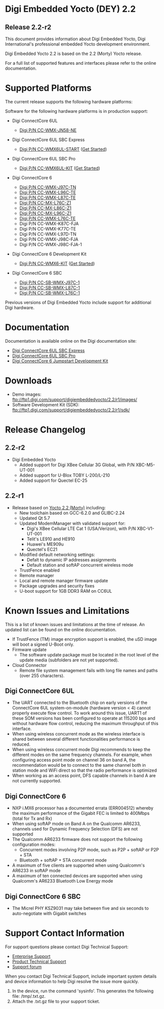 # Digi Embedded Yocto (DEY) 2.2
## Release 2.2-r2

This document provides information about Digi Embedded Yocto,
Digi International's professional embedded Yocto development environment.

Digi Embedded Yocto 2.2 is based on the 2.2 (Morty) Yocto release.

For a full list of supported features and interfaces please refer to the
online documentation.

# Supported Platforms

The current release supports the following hardware platforms:

Software for the following hardware platforms is in production support:

* Digi ConnectCore 6UL
  * [Digi P/N CC-WMX-JN58-NE](http://www.digi.com/products/models/cc-wmx-jn58-ne)
* Digi ConnectCore 6UL SBC Express
  * [Digi P/N CC-WMX6UL-START](http://www.digi.com/products/models/cc-wmx6ul-start) ([Get Started](https://www.digi.com/resources/documentation/digidocs/90001514/default.htm#concept/yocto/c_get_started_with_yocto.htm))
* Digi ConnectCore 6UL SBC Pro
  * [Digi P/N CC-WMX6UL-KIT](https://www.digi.com/products/models/cc-wmx6ul-kit) ([Get Started](https://www.digi.com/resources/documentation/digidocs/90001515/default.htm#concept/yocto/c_get_started_with_yocto.htm))

* Digi ConnectCore 6
  * [Digi P/N CC-WMX-J97C-TN](http://www.digi.com/products/models/cc-wmx-j97c-tn)
  * [Digi P/N CC-WMX-L96C-TE](http://www.digi.com/products/models/cc-wmx-l96c-te)
  * [Digi P/N CC-WMX-L87C-TE](http://www.digi.com/products/models/cc-wmx-l87c-te)
  * [Digi P/N CC-MX-L76C-Z1](http://www.digi.com/products/models/cc-mx-l76c-z1)
  * [Digi P/N CC-MX-L86C-Z1](http://www.digi.com/products/models/cc-mx-l86c-z1)
  * [Digi P/N CC-MX-L96C-Z1](http://www.digi.com/products/models/cc-mx-l96c-z1)
  * [Digi P/N CC-WMX-L76C-TE](http://www.digi.com/products/models/cc-wmx-l76c-te)
  * Digi P/N CC-WMX-K87C-FJA
  * Digi P/N CC-WMX-K77C-TE
  * Digi P/N CC-WMX-L97D-TN
  * Digi P/N CC-WMX-J98C-FJA
  * Digi P/N CC-WMX-J98C-FJA-1

* Digi ConnectCore 6 Development Kit
  * [Digi P/N CC-WMX6-KIT](http://www.digi.com/products/models/cc-wmx6-kit) ([Get Started](http://www.digi.com/resources/documentation/digidocs/90001945-13/default.htm#concept/yocto/c_get_started_with_yocto.htm%3FTocPath%3DDigi%2520Embedded%2520Yocto%7CGet%2520started%7C_____0))

* Digi ConnectCore 6 SBC
  * [Digi P/N CC-SB-WMX-J97C-1](http://www.digi.com/products/models/cc-sb-wmx-j97c-1)
  * [Digi P/N CC-SB-WMX-L87C-1](https://www.digi.com/products/models/cc-sb-wmx-l87c-1)
  * [Digi P/N CC-SB-WMX-L76C-1](https://www.digi.com/products/models/cc-sb-wmx-l76c-1)

Previous versions of Digi Embedded Yocto include support for additional Digi
hardware.

# Documentation

Documentation is available online on the Digi documentation site:

* [Digi ConnectCore 6UL SBC Express](http://www.digi.com/resources/documentation/Digidocs/90001514/default.htm)
* [Digi ConnectCore 6UL SBC Pro](http://www.digi.com/resources/documentation/Digidocs/90001515/default.htm)
* [Digi ConnectCore 6 Jumpstart Development Kit](http://www.digi.com/resources/documentation/Digidocs/90001945-13/default.htm)

# Downloads

* Demo images: ftp://ftp1.digi.com/support/digiembeddedyocto/2.2/r1/images/
* Software Development Kit (SDK): ftp://ftp1.digi.com/support/digiembeddedyocto/2.2/r1/sdk/

# Release Changelog

## 2.2-r2

* Digi Embedded Yocto
  * Added support for Digi XBee Cellular 3G Global, with P/N XBC-M5-UT-001
  * Added support for U-Blox TOBY L-200/L-210
  * Added support for Quectel EC-25

## 2.2-r1

* Release based on [Yocto 2.2 (Morty)](https://www.yoctoproject.org/downloads/core/morty22) including:
  * New toolchain based on GCC-6.2.0 and GLIBC-2.24
  * Updated Qt 5.7
  * Updated ModemManager with validated support for:
    * Digi's XBee Cellular LTE Cat 1 (USA/Verizon), with P/N XBC-V1-UT-001
    * Telit's LE910 and HE910
    * Huawei's ME909u
    * Quectel's EC21
  * Modified default networking settings:
    * Defalt to dynamic IP addresses assignments
    * Default station and softAP concurrent wireless mode
  * TrustFence enabled
  * Remote manager
  * Local and remote manager firmware update
  * Package upgrades and security fixes
  * U-boot support for 1GB DDR3 RAM on CC6UL

# Known Issues and Limitations

This is a list of known issues and limitations at the time of release. An
updated list can be found on the online documentation.

* If TrustFence (TM) image encryption support is enabled, the uSD image will
boot a signed U-Boot only.
* Firmware update
  * The software update package must be located in the root level of the
    update media (subfolders are not yet supported).
* Cloud Connector
  * Remote file system management fails with long file names and paths
    (over 255 characters).

## Digi ConnectCore 6UL

* The UART connected to the Bluetooth chip on early versions of the ConnectCore
  6UL system-on-module (hardware version < 4) cannot properly execute flow
  control. To work around this issue, UART1 of these SOM versions has been
  configured to operate at 115200 bps and without hardware flow control,
  reducing the maximum throughput of this interface.
* When using wireless concurrent mode as the wireless interface is shared
  between several different functionalities performance is reduced.
* When using wireless concurrent mode Digi recommends to keep the different
  modes on the same frequency channels. For example, when configuring access
  point mode on channel 36 on band A, the recommendation would be to connect
  to the same channel both in station mode and WiFi direct so that the radio
  performance is optimized
* When working as an access point, DFS capable channels in band A are not
  currently supported.

## Digi ConnectCore 6

* NXP i.MX6 processor has a documented errata (ERR004512) whereby the maximum
performance of the Gigabit FEC is limited to 400Mbps (total for Tx and Rx)
* When using softAP mode on Band A on the Qualcomm AR6233, channels used for
Dynamic Frequency Selection (DFS) are not supported
* The Qualcomm AR6233 firmware does not support the following configuration
modes:
  * Concurrent modes involving P2P mode, such as P2P + softAP or P2P + STA
  * Bluetooth + softAP + STA concurrent mode
* A maximum of five clients are supported when using Qualcomm's AR6233 in
softAP mode
* A maximum of ten connected devices are supported when using Qualcomm's AR6233
Bluetooth Low Energy mode

## Digi ConnectCore 6 SBC

* The Micrel PHY KSZ9031 may take between five and six seconds to
auto-negotiate with Gigabit switches

# Support Contact Information

For support questions please contact Digi Technical Support:

* [Enterprise Support](https://mydigi.secure.force.com/customers/)
* [Product Technical Support](http://www.digi.com/support/product-support)
* [Support forum](http://www.digi.com/support/forum/)

When you contact Digi Technical Support, include important system details and
device information to help Digi resolve the issue more quickly.

1. In the device, run the command 'sysinfo'. This generates the following file:
   /tmp/<current timestamp>.txt.gz.
2. Attach the <current timestamp>.txt.gz file to your support ticket.
